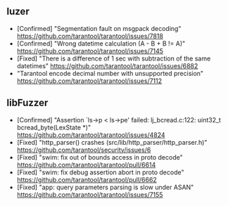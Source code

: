 ## luzer

- [Confirmed] "Segmentation fault on msgpack decoding"
  https://github.com/tarantool/tarantool/issues/7818
- [Confirmed] "Wrong datetime calculation (A - B + B != A)"
  https://github.com/tarantool/tarantool/issues/7145
- [Fixed] "There is a difference of 1 sec with subtraction of the same datetimes"
  https://github.com/tarantool/tarantool/issues/6882
- "Tarantool encode decimal number with unsupported precision"
  https://github.com/tarantool/tarantool/issues/7112

## libFuzzer

- [Confirmed] "Assertion `ls->p < ls->pe' failed: lj_bcread.c:122: uint32_t bcread_byte(LexState *)"
  https://github.com/tarantool/tarantool/issues/4824
- [Fixed] "http_parser() crashes (src/lib/http_parser/http_parser.h)"
  https://github.com/tarantool/security/issues/6
- [Fixed] "swim: fix out of bounds access in proto decode"
  https://github.com/tarantool/tarantool/pull/6614
- [Fixed] "swim: fix debug assertion abort in proto decode"
  https://github.com/tarantool/tarantool/pull/6662
- [Fixed] "app: query parameters parsing is slow under ASAN"
  https://github.com/tarantool/tarantool/issues/7155
